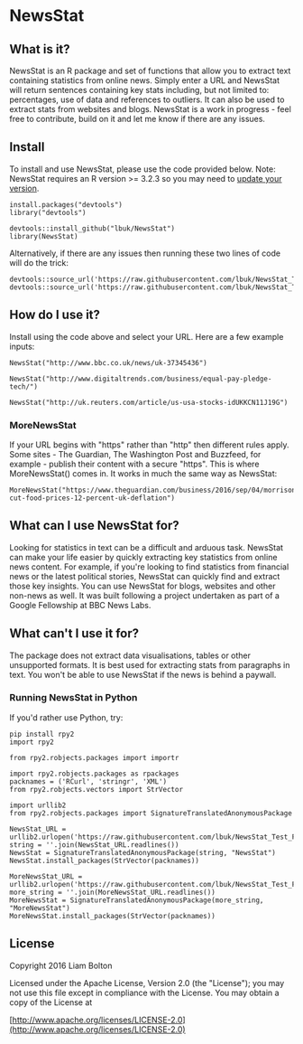 # NewsStat

## What is it?
NewsStat is an R package and set of functions that allow you to extract text containing statistics from online news. Simply enter a URL and NewsStat will return sentences containing key stats including, but not limited to: percentages, use of data and references to outliers. It can also be used to extract stats from websites and blogs. NewsStat is a work in progress - feel free to contribute, build on it and let me know if there are any issues.

## Install
To install and use NewsStat, please use the code provided below. Note: NewsStat requires an R version >= 3.2.3 so you may need to [update your version](http://bioinfo.umassmed.edu/bootstrappers/bootstrappers-courses/courses/rCourse/Additional_Resources/Updating_R.html).
```
install.packages("devtools")
library("devtools")

devtools::install_github("lbuk/NewsStat")
library(NewsStat)
```
Alternatively, if there are any issues then running these two lines of code will do the trick:
```
devtools::source_url('https://raw.githubusercontent.com/lbuk/NewsStat_Test_Functions/master/R/NewsStat_function.R')
devtools::source_url('https://raw.githubusercontent.com/lbuk/NewsStat_Test_Functions/master/R/MoreNewsStat_function.R')
```
## How do I use it?
Install using the code above and select your URL. Here are a few  example inputs:
```
NewsStat("http://www.bbc.co.uk/news/uk-37345436")
```
```
NewsStat("http://www.digitaltrends.com/business/equal-pay-pledge-tech/")
```
```
NewsStat("http://uk.reuters.com/article/us-usa-stocks-idUKKCN11J19G")
```
### MoreNewsStat
If your URL begins with "https" rather than "http" then different rules apply. Some sites - The Guardian, The Washington Post and Buzzfeed, for example - publish their content with a secure "https". This is where MoreNewsStat() comes in. It works in much the same way as NewsStat:
```
MoreNewsStat("https://www.theguardian.com/business/2016/sep/04/morrisons-cut-food-prices-12-percent-uk-deflation")
```
## What can I use NewsStat for?
Looking for statistics in text can be a difficult and arduous task. NewsStat can make your life easier by quickly extracting key statistics from online news content. For example, if you're looking to find statistics from financial news or the latest political stories, NewsStat can quickly find and extract those key insights. You can use NewsStat for blogs, websites and other non-news as well. It was built following a project undertaken as part of a Google Fellowship at BBC News Labs.

## What can't I use it for?
The package does not extract data visualisations, tables or other unsupported formats. It is best used for extracting stats from paragraphs in text. You won't be able to use NewsStat if the news is behind a paywall.

### Running NewsStat in Python
If you'd rather use Python, try:
```
pip install rpy2
import rpy2

from rpy2.robjects.packages import importr

import rpy2.robjects.packages as rpackages
packnames = ('RCurl', 'stringr', 'XML')
from rpy2.robjects.vectors import StrVector

import urllib2
from rpy2.robjects.packages import SignatureTranslatedAnonymousPackage

NewsStat_URL = urllib2.urlopen('https://raw.githubusercontent.com/lbuk/NewsStat_Test_Functions/master/R/NewsStat_function.R')
string = ''.join(NewsStat_URL.readlines())
NewsStat = SignatureTranslatedAnonymousPackage(string, "NewsStat")
NewsStat.install_packages(StrVector(packnames))

MoreNewsStat_URL = urllib2.urlopen('https://raw.githubusercontent.com/lbuk/NewsStat_Test_Functions/master/R/MoreNewsStat_function.R')
more_string = ''.join(MoreNewsStat_URL.readlines())
MoreNewsStat = SignatureTranslatedAnonymousPackage(more_string, "MoreNewsStat")
MoreNewsStat.install_packages(StrVector(packnames))
```

## License
Copyright 2016 Liam Bolton

Licensed under the Apache License, Version 2.0 (the "License");
you may not use this file except in compliance with the License.
You may obtain a copy of the License at

[http://www.apache.org/licenses/LICENSE-2.0](http://www.apache.org/licenses/LICENSE-2.0)
